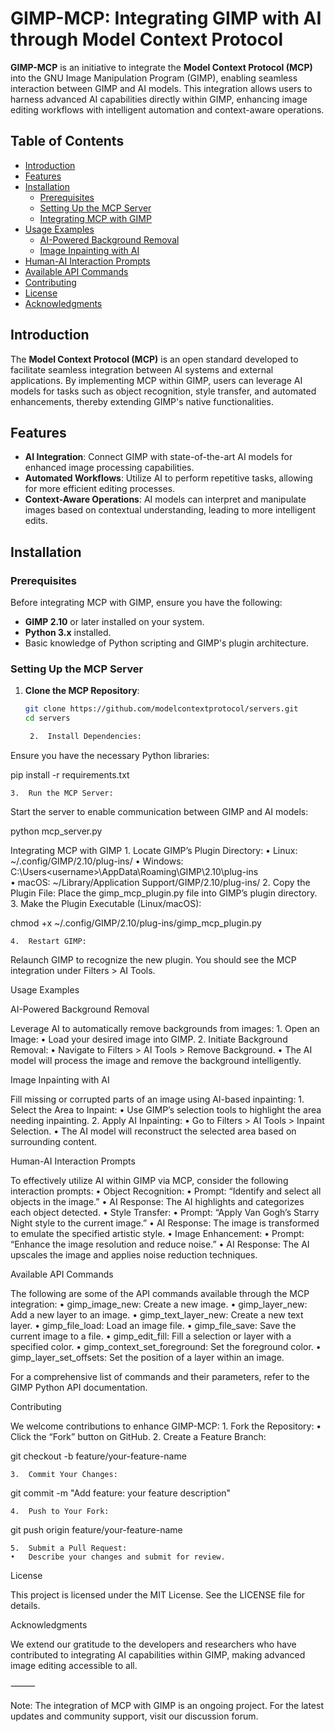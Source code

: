 # GIMP-MCP: Integrating GIMP with AI through Model Context Protocol

**GIMP-MCP** is an initiative to integrate the **Model Context Protocol (MCP)** into the GNU Image Manipulation Program (GIMP), enabling seamless interaction between GIMP and AI models. This integration allows users to harness advanced AI capabilities directly within GIMP, enhancing image editing workflows with intelligent automation and context-aware operations.

## Table of Contents

- [Introduction](#introduction)
- [Features](#features)
- [Installation](#installation)
  - [Prerequisites](#prerequisites)
  - [Setting Up the MCP Server](#setting-up-the-mcp-server)
  - [Integrating MCP with GIMP](#integrating-mcp-with-gimp)
- [Usage Examples](#usage-examples)
  - [AI-Powered Background Removal](#ai-powered-background-removal)
  - [Image Inpainting with AI](#image-inpainting-with-ai)
- [Human-AI Interaction Prompts](#human-ai-interaction-prompts)
- [Available API Commands](#available-api-commands)
- [Contributing](#contributing)
- [License](#license)
- [Acknowledgments](#acknowledgments)

## Introduction

The **Model Context Protocol (MCP)** is an open standard developed to facilitate seamless integration between AI systems and external applications. By implementing MCP within GIMP, users can leverage AI models for tasks such as object recognition, style transfer, and automated enhancements, thereby extending GIMP's native functionalities.

## Features

- **AI Integration**: Connect GIMP with state-of-the-art AI models for enhanced image processing capabilities.
- **Automated Workflows**: Utilize AI to perform repetitive tasks, allowing for more efficient editing processes.
- **Context-Aware Operations**: AI models can interpret and manipulate images based on contextual understanding, leading to more intelligent edits.

## Installation

### Prerequisites

Before integrating MCP with GIMP, ensure you have the following:

- **GIMP 2.10** or later installed on your system.
- **Python 3.x** installed.
- Basic knowledge of Python scripting and GIMP's plugin architecture.

### Setting Up the MCP Server

1. **Clone the MCP Repository**:
   ```bash
   git clone https://github.com/modelcontextprotocol/servers.git
   cd servers

	2.	Install Dependencies:
Ensure you have the necessary Python libraries:

pip install -r requirements.txt


	3.	Run the MCP Server:
Start the server to enable communication between GIMP and AI models:

python mcp_server.py



Integrating MCP with GIMP
	1.	Locate GIMP’s Plugin Directory:
	•	Linux: ~/.config/GIMP/2.10/plug-ins/
	•	Windows: C:\Users\<username>\AppData\Roaming\GIMP\2.10\plug-ins\
	•	macOS: ~/Library/Application Support/GIMP/2.10/plug-ins/
	2.	Copy the Plugin File:
Place the gimp_mcp_plugin.py file into GIMP’s plugin directory.
	3.	Make the Plugin Executable (Linux/macOS):

chmod +x ~/.config/GIMP/2.10/plug-ins/gimp_mcp_plugin.py


	4.	Restart GIMP:
Relaunch GIMP to recognize the new plugin. You should see the MCP integration under Filters > AI Tools.

Usage Examples

AI-Powered Background Removal

Leverage AI to automatically remove backgrounds from images:
	1.	Open an Image:
	•	Load your desired image into GIMP.
	2.	Initiate Background Removal:
	•	Navigate to Filters > AI Tools > Remove Background.
	•	The AI model will process the image and remove the background intelligently.

Image Inpainting with AI

Fill missing or corrupted parts of an image using AI-based inpainting:
	1.	Select the Area to Inpaint:
	•	Use GIMP’s selection tools to highlight the area needing inpainting.
	2.	Apply AI Inpainting:
	•	Go to Filters > AI Tools > Inpaint Selection.
	•	The AI model will reconstruct the selected area based on surrounding content.

Human-AI Interaction Prompts

To effectively utilize AI within GIMP via MCP, consider the following interaction prompts:
	•	Object Recognition:
	•	Prompt: “Identify and select all objects in the image.”
	•	AI Response: The AI highlights and categorizes each object detected.
	•	Style Transfer:
	•	Prompt: “Apply Van Gogh’s Starry Night style to the current image.”
	•	AI Response: The image is transformed to emulate the specified artistic style.
	•	Image Enhancement:
	•	Prompt: “Enhance the image resolution and reduce noise.”
	•	AI Response: The AI upscales the image and applies noise reduction techniques.

Available API Commands

The following are some of the API commands available through the MCP integration:
	•	gimp_image_new: Create a new image.
	•	gimp_layer_new: Add a new layer to an image.
	•	gimp_text_layer_new: Create a new text layer.
	•	gimp_file_load: Load an image file.
	•	gimp_file_save: Save the current image to a file.
	•	gimp_edit_fill: Fill a selection or layer with a specified color.
	•	gimp_context_set_foreground: Set the foreground color.
	•	gimp_layer_set_offsets: Set the position of a layer within an image.

For a comprehensive list of commands and their parameters, refer to the GIMP Python API documentation.

Contributing

We welcome contributions to enhance GIMP-MCP:
	1.	Fork the Repository:
	•	Click the “Fork” button on GitHub.
	2.	Create a Feature Branch:

git checkout -b feature/your-feature-name


	3.	Commit Your Changes:

git commit -m "Add feature: your feature description"


	4.	Push to Your Fork:

git push origin feature/your-feature-name


	5.	Submit a Pull Request:
	•	Describe your changes and submit for review.

License

This project is licensed under the MIT License. See the LICENSE file for details.

Acknowledgments

We extend our gratitude to the developers and researchers who have contributed to integrating AI capabilities within GIMP, making advanced image editing accessible to all.

⸻

Note: The integration of MCP with GIMP is an ongoing project. For the latest updates and community support, visit our discussion forum.


